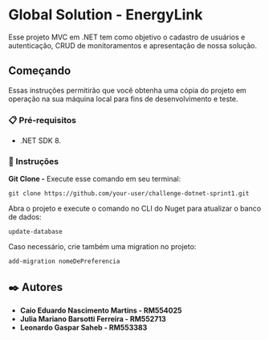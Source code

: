 # Global Solution - EnergyLink

Esse projeto MVC em .NET tem como objetivo o cadastro de usuários e autenticação, CRUD de monitoramentos e apresentação de nossa solução. 

## Começando

Essas instruções permitirão que você obtenha uma cópia do projeto em operação na sua máquina local para fins de desenvolvimento e teste.

### 📋 Pré-requisitos

- .NET SDK 8.

### 🔧 Instruções

**Git Clone -**
 Execute esse comando em seu terminal:
```
git clone https://github.com/your-user/challenge-dotnet-sprint1.git
```
Abra o projeto e execute o comando no CLI do Nuget para atualizar o banco de dados: 
```
update-database
```
Caso necessário, crie também uma migration no projeto: 
```
add-migration nomeDePreferencia
```

## ✒️ Autores

* **Caio Eduardo Nascimento Martins - RM554025**
* **Julia Mariano Barsotti Ferreira - RM552713**
* **Leonardo Gaspar Saheb - RM553383**
